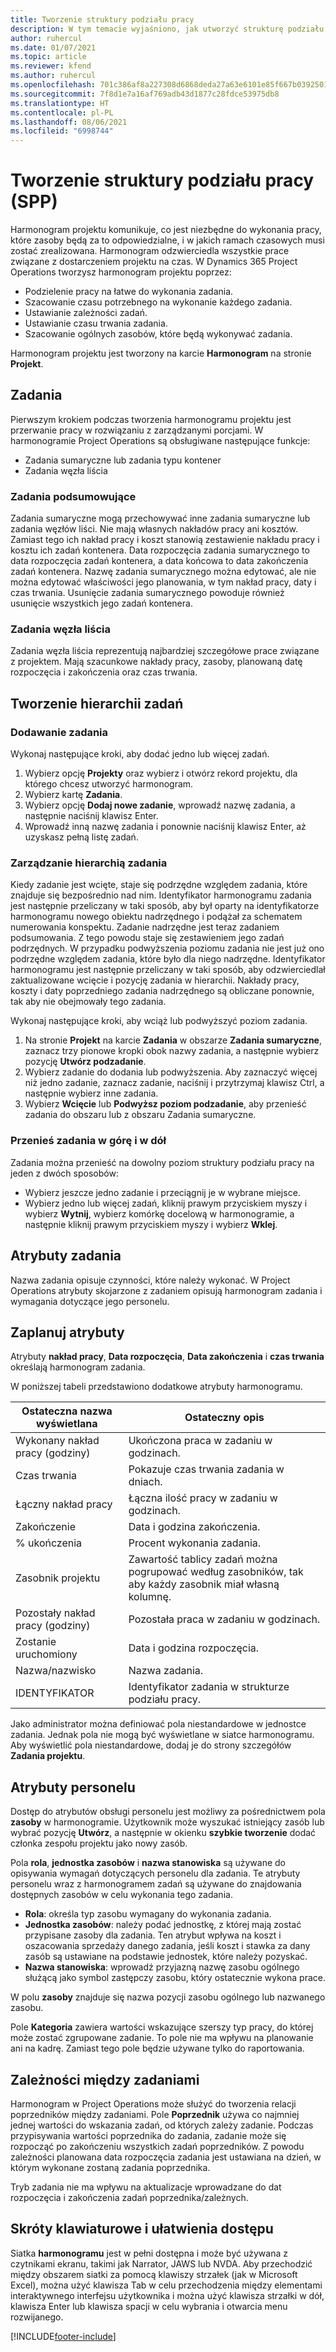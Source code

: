 ```yaml
---
title: Tworzenie struktury podziału pracy
description: W tym temacie wyjaśniono, jak utworzyć strukturę podziału pracy (SPP), w tym podstawowe elementy sterujące w nowym interfejsie planowania.
author: ruhercul
ms.date: 01/07/2021
ms.topic: article
ms.reviewer: kfend
ms.author: ruhercul
ms.openlocfilehash: 701c386af8a227308d6868deda27a63e6101e85f667b0392501bb0490329f484
ms.sourcegitcommit: 7f8d1e7a16af769adb43d1877c28fdce53975db8
ms.translationtype: HT
ms.contentlocale: pl-PL
ms.lasthandoff: 08/06/2021
ms.locfileid: "6998744"
---
```

# <a name="create-a-work-breakdown-structure-wbs"></a>Tworzenie struktury podziału pracy (SPP)

Harmonogram projektu komunikuje, co jest niezbędne do wykonania pracy, które zasoby będą za to odpowiedzialne, i w jakich ramach czasowych musi zostać zrealizowana. Harmonogram odzwierciedla wszystkie prace związane z dostarczeniem projektu na czas. W Dynamics 365 Project Operations tworzysz harmonogram projektu poprzez:

  - Podzielenie pracy na łatwe do wykonania zadania.
  - Szacowanie czasu potrzebnego na wykonanie każdego zadania.
  - Ustawianie zależności zadań.
  - Ustawianie czasu trwania zadania.
  - Szacowanie ogólnych zasobów, które będą wykonywać zadania. 

Harmonogram projektu jest tworzony na karcie **Harmonogram** na stronie **Projekt**.

## <a name="tasks"></a>Zadania

Pierwszym krokiem podczas tworzenia harmonogramu projektu jest przerwanie pracy w rozwiązaniu z zarządzanymi porcjami. W harmonogramie Project Operations są obsługiwane następujące funkcje:

- Zadania sumaryczne lub zadania typu kontener
- Zadania węzła liścia

### <a name="summary-tasks"></a>Zadania podsumowujące

Zadania sumaryczne mogą przechowywać inne zadania sumaryczne lub zadania węzłów liści. Nie mają własnych nakładów pracy ani kosztów. Zamiast tego ich nakład pracy i koszt stanowią zestawienie nakładu pracy i kosztu ich zadań kontenera. Data rozpoczęcia zadania sumarycznego to data rozpoczęcia zadań kontenera, a data końcowa to data zakończenia zadań kontenera. Nazwę zadania sumarycznego można edytować, ale nie można edytować właściwości jego planowania, w tym nakład pracy, daty i czas trwania. Usunięcie zadania sumarycznego powoduje również usunięcie wszystkich jego zadań kontenera.

### <a name="leaf-node-tasks"></a>Zadania węzła liścia

Zadania węzła liścia reprezentują najbardziej szczegółowe prace związane z projektem. Mają szacunkowe nakłady pracy, zasoby, planowaną datę rozpoczęcia i zakończenia oraz czas trwania.

## <a name="create-a-task-hierarchy"></a>Tworzenie hierarchii zadań

### <a name="add-a-task"></a>Dodawanie zadania

Wykonaj następujące kroki, aby dodać jedno lub więcej zadań.

1. Wybierz opcję **Projekty** oraz wybierz i otwórz rekord projektu, dla którego chcesz utworzyć harmonogram. 
2. Wybierz kartę **Zadania**. 
3. Wybierz opcję **Dodaj nowe zadanie**, wprowadź nazwę zadania, a następnie naciśnij klawisz Enter.
2. Wprowadź inną nazwę zadania i ponownie naciśnij klawisz Enter, aż uzyskasz pełną listę zadań.

### <a name="manage-hierarchy-of-a-task"></a>Zarządzanie hierarchią zadania

Kiedy zadanie jest wcięte, staje się podrzędne względem zadania, które znajduje się bezpośrednio nad nim. Identyfikator harmonogramu zadania jest następnie przeliczany w taki sposób, aby był oparty na identyfikatorze harmonogramu nowego obiektu nadrzędnego i podążał za schematem numerowania konspektu. Zadanie nadrzędne jest teraz zadaniem podsumowania. Z tego powodu staje się zestawieniem jego zadań podrzędnych. W przypadku podwyższenia poziomu zadania nie jest już ono podrzędne względem zadania, które było dla niego nadrzędne. Identyfikator harmonogramu jest następnie przeliczany w taki sposób, aby odzwierciedlał zaktualizowane wcięcie i pozycję zadania w hierarchii. Nakłady pracy, koszty i daty poprzedniego zadania nadrzędnego są obliczane ponownie, tak aby nie obejmowały tego zadania.

Wykonaj następujące kroki, aby wciąż lub podwyższyć poziom zadania.

1. Na stronie **Projekt** na karcie **Zadania** w obszarze **Zadania sumaryczne**, zaznacz trzy pionowe kropki obok nazwy zadania, a następnie wybierz pozycję **Utwórz podzadanie**. 
2. Wybierz zadanie do dodania lub podwyższenia. Aby zaznaczyć więcej niż jedno zadanie, zaznacz zadanie, naciśnij i przytrzymaj klawisz Ctrl, a następnie wybierz inne zadania.
2. Wybierz **Wcięcie** lub **Podwyższ poziom podzadanie**, aby przenieść zadania do obszaru lub z obszaru Zadania sumaryczne.

### <a name="move-tasks-up-and-down"></a>Przenieś zadania w górę i w dół

Zadania można przenieść na dowolny poziom struktury podziału pracy na jeden z dwóch sposobów:

- Wybierz jeszcze jedno zadanie i przeciągnij je w wybrane miejsce.
- Wybierz jedno lub więcej zadań, kliknij prawym przyciskiem myszy i wybierz **Wytnij**, wybierz komórkę docelową w harmonogramie, a następnie kliknij prawym przyciskiem myszy i wybierz **Wklej**.

## <a name="task-attributes"></a>Atrybuty zadania

Nazwa zadania opisuje czynności, które należy wykonać. W Project Operations atrybuty skojarzone z zadaniem opisują harmonogram zadania i wymagania dotyczące jego personelu.

## <a name="schedule-attributes"></a>Zaplanuj atrybuty

Atrybuty **nakład pracy**, **Data rozpoczęcia**, **Data zakończenia** i **czas trwania** określają harmonogram zadania.

W poniższej tabeli przedstawiono dodatkowe atrybuty harmonogramu.

| **Ostateczna nazwa wyświetlana** | **Ostateczny opis** |
| --- | --- |
| Wykonany nakład pracy (godziny) | Ukończona praca w zadaniu w godzinach. |
| Czas trwania | Pokazuje czas trwania zadania w dniach. |
| Łączny nakład pracy | Łączna ilość pracy w zadaniu w godzinach. |
| Zakończenie | Data i godzina zakończenia. |
| % ukończenia | Procent wykonania zadania. |
| Zasobnik projektu | Zawartość tablicy zadań można pogrupować według zasobników, tak aby każdy zasobnik miał własną kolumnę. |
| Pozostały nakład pracy (godziny) | Pozostała praca w zadaniu w godzinach. |
| Zostanie uruchomiony | Data i godzina rozpoczęcia. |
| Nazwa/nazwisko | Nazwa zadania. |
| IDENTYFIKATOR | Identyfikator zadania w strukturze podziału pracy. |

Jako administrator można definiować pola niestandardowe w jednostce zadania. Jednak pola nie mogą być wyświetlane w siatce harmonogramu. Aby wyświetlić pola niestandardowe, dodaj je do strony szczegółów **Zadania projektu**.

## <a name="staffing-attributes"></a>Atrybuty personelu

Dostęp do atrybutów obsługi personelu jest możliwy za pośrednictwem pola **zasoby** w harmonogramie. Użytkownik może wyszukać istniejący zasób lub wybrać pozycję **Utwórz**, a następnie w okienku **szybkie tworzenie** dodać członka zespołu projektu jako nowy zasób.

Pola **rola**, **jednostka zasobów** i **nazwa stanowiska** są używane do opisywania wymagań dotyczących personelu dla zadania. Te atrybuty personelu wraz z harmonogramem zadań są używane do znajdowania dostępnych zasobów w celu wykonania tego zadania.

   - **Rola**: określa typ zasobu wymagany do wykonania zadania.
   - **Jednostka zasobów**: należy podać jednostkę, z której mają zostać przypisane zasoby dla zadania. Ten atrybut wpływa na koszt i oszacowania sprzedaży danego zadania, jeśli koszt i stawka za dany zasób są ustawiane na podstawie jednostek, które należy pozyskać.
   - **Nazwa stanowiska**: wprowadź przyjazną nazwę zasobu ogólnego służącą jako symbol zastępczy zasobu, który ostatecznie wykona prace.

W polu **zasoby** znajduje się nazwa pozycji zasobu ogólnego lub nazwanego zasobu.

Pole **Kategoria** zawiera wartości wskazujące szerszy typ pracy, do której może zostać zgrupowane zadanie. To pole nie ma wpływu na planowanie ani na kadrę. Zamiast tego pole będzie używane tylko do raportowania.

## <a name="task-dependencies"></a>Zależności między zadaniami

Harmonogram w Project Operations może służyć do tworzenia relacji poprzedników między zadaniami. Pole **Poprzednik** używa co najmniej jednej wartości do wskazania zadań, od których zależy zadanie. Podczas przypisywania wartości poprzednika do zadania, zadanie może się rozpocząć po zakończeniu wszystkich zadań poprzedników. Z powodu zależności planowana data rozpoczęcia zadania jest ustawiana na dzień, w którym wykonane zostaną zadania poprzednika.

Tryb zadania nie ma wpływu na aktualizacje wprowadzane do dat rozpoczęcia i zakończenia zadań poprzednika/zależnych.

## <a name="accessibility-and-keyboard-shortcuts"></a>Skróty klawiaturowe i ułatwienia dostępu

Siatka **harmonogramu** jest w pełni dostępna i może być używana z czytnikami ekranu, takimi jak Narrator, JAWS lub NVDA. Aby przechodzić między obszarem siatki za pomocą klawiszy strzałek (jak w Microsoft Excel), można użyć klawisza Tab w celu przechodzenia między elementami interaktywnego interfejsu użytkownika i można użyć klawisza strzałki w dół, klawisza Enter lub klawisza spacji w celu wybrania i otwarcia menu rozwijanego.


[!INCLUDE[footer-include](../includes/footer-banner.md)]